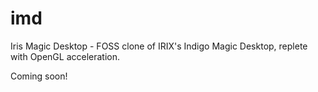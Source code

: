 # imd
Iris Magic Desktop - FOSS clone of IRIX's Indigo Magic Desktop, replete with OpenGL acceleration.

Coming soon!
